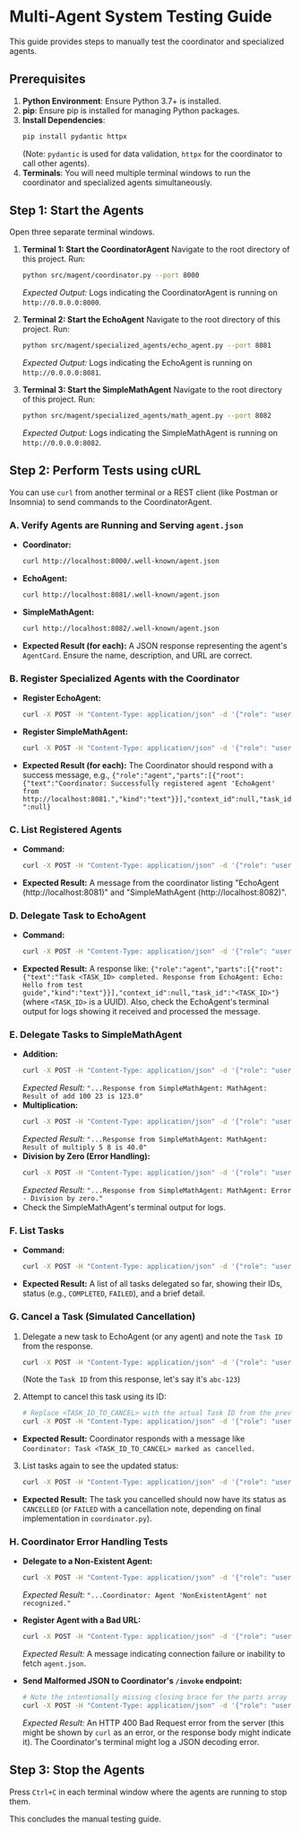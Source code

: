 # Multi-Agent System Testing Guide

This guide provides steps to manually test the coordinator and specialized agents.

## Prerequisites

1.  **Python Environment**: Ensure Python 3.7+ is installed.
2.  **pip**: Ensure pip is installed for managing Python packages.
3.  **Install Dependencies**:
    ```bash
    pip install pydantic httpx
    ```
    (Note: `pydantic` is used for data validation, `httpx` for the coordinator to call other agents).
4.  **Terminals**: You will need multiple terminal windows to run the coordinator and specialized agents simultaneously.

## Step 1: Start the Agents

Open three separate terminal windows.

1.  **Terminal 1: Start the CoordinatorAgent**
    Navigate to the root directory of this project.
    Run:
    ```bash
    python src/magent/coordinator.py --port 8000
    ```
    *Expected Output:* Logs indicating the CoordinatorAgent is running on `http://0.0.0.0:8000`.

2.  **Terminal 2: Start the EchoAgent**
    Navigate to the root directory of this project.
    Run:
    ```bash
    python src/magent/specialized_agents/echo_agent.py --port 8081
    ```
    *Expected Output:* Logs indicating the EchoAgent is running on `http://0.0.0.0:8081`.

3.  **Terminal 3: Start the SimpleMathAgent**
    Navigate to the root directory of this project.
    Run:
    ```bash
    python src/magent/specialized_agents/math_agent.py --port 8082
    ```
    *Expected Output:* Logs indicating the SimpleMathAgent is running on `http://0.0.0.0:8082`.

## Step 2: Perform Tests using cURL

You can use `curl` from another terminal or a REST client (like Postman or Insomnia) to send commands to the CoordinatorAgent.

### A. Verify Agents are Running and Serving `agent.json`

*   **Coordinator:**
    ```bash
    curl http://localhost:8000/.well-known/agent.json
    ```
*   **EchoAgent:**
    ```bash
    curl http://localhost:8081/.well-known/agent.json
    ```
*   **SimpleMathAgent:**
    ```bash
    curl http://localhost:8082/.well-known/agent.json
    ```
*   **Expected Result (for each):** A JSON response representing the agent's `AgentCard`. Ensure the name, description, and URL are correct.

### B. Register Specialized Agents with the Coordinator

*   **Register EchoAgent:**
    ```bash
    curl -X POST -H "Content-Type: application/json" -d '{"role": "user", "parts": [{"root": {"text": "REGISTER_AGENT http://localhost:8081", "kind": "text"}}]}' http://localhost:8000/invoke
    ```
*   **Register SimpleMathAgent:**
    ```bash
    curl -X POST -H "Content-Type: application/json" -d '{"role": "user", "parts": [{"root": {"text": "REGISTER_AGENT http://localhost:8082", "kind": "text"}}]}' http://localhost:8000/invoke
    ```
*   **Expected Result (for each):** The Coordinator should respond with a success message, e.g.,
    `{"role":"agent","parts":[{"root":{"text":"Coordinator: Successfully registered agent 'EchoAgent' from http://localhost:8081.","kind":"text"}}],"context_id":null,"task_id":null}`

### C. List Registered Agents

*   **Command:**
    ```bash
    curl -X POST -H "Content-Type: application/json" -d '{"role": "user", "parts": [{"root": {"text": "LIST_AGENTS", "kind": "text"}}]}' http://localhost:8000/invoke
    ```
*   **Expected Result:** A message from the coordinator listing "EchoAgent (http://localhost:8081)" and "SimpleMathAgent (http://localhost:8082)".

### D. Delegate Task to EchoAgent

*   **Command:**
    ```bash
    curl -X POST -H "Content-Type: application/json" -d '{"role": "user", "parts": [{"root": {"text": "DELEGATE EchoAgent Hello from test guide", "kind": "text"}}]}' http://localhost:8000/invoke
    ```
*   **Expected Result:** A response like:
    `{"role":"agent","parts":[{"root":{"text":"Task <TASK_ID> completed. Response from EchoAgent: Echo: Hello from test guide","kind":"text"}}],"context_id":null,"task_id":"<TASK_ID>"}`
    (where `<TASK_ID>` is a UUID).
    Also, check the EchoAgent's terminal output for logs showing it received and processed the message.

### E. Delegate Tasks to SimpleMathAgent

*   **Addition:**
    ```bash
    curl -X POST -H "Content-Type: application/json" -d '{"role": "user", "parts": [{"root": {"text": "DELEGATE SimpleMathAgent add 100 23", "kind": "text"}}]}' http://localhost:8000/invoke
    ```
    *Expected Result:* `"...Response from SimpleMathAgent: MathAgent: Result of add 100 23 is 123.0"`
*   **Multiplication:**
    ```bash
    curl -X POST -H "Content-Type: application/json" -d '{"role": "user", "parts": [{"root": {"text": "DELEGATE SimpleMathAgent multiply 5 8", "kind": "text"}}]}' http://localhost:8000/invoke
    ```
    *Expected Result:* `"...Response from SimpleMathAgent: MathAgent: Result of multiply 5 8 is 40.0"`
*   **Division by Zero (Error Handling):**
    ```bash
    curl -X POST -H "Content-Type: application/json" -d '{"role": "user", "parts": [{"root": {"text": "DELEGATE SimpleMathAgent divide 9 0", "kind": "text"}}]}' http://localhost:8000/invoke
    ```
    *Expected Result:* `"...Response from SimpleMathAgent: MathAgent: Error - Division by zero."`
*   Check the SimpleMathAgent's terminal output for logs.

### F. List Tasks

*   **Command:**
    ```bash
    curl -X POST -H "Content-Type: application/json" -d '{"role": "user", "parts": [{"root": {"text": "LIST_TASKS", "kind": "text"}}]}' http://localhost:8000/invoke
    ```
*   **Expected Result:** A list of all tasks delegated so far, showing their IDs, status (e.g., `COMPLETED`, `FAILED`), and a brief detail.

### G. Cancel a Task (Simulated Cancellation)

1.  Delegate a new task to EchoAgent (or any agent) and note the `Task ID` from the response.
    ```bash
    curl -X POST -H "Content-Type: application/json" -d '{"role": "user", "parts": [{"root": {"text": "DELEGATE EchoAgent Task to be cancelled", "kind": "text"}}]}' http://localhost:8000/invoke
    ```
    (Note the `Task ID` from this response, let's say it's `abc-123`)

2.  Attempt to cancel this task using its ID:
    ```bash
    # Replace <TASK_ID_TO_CANCEL> with the actual Task ID from the previous step
    curl -X POST -H "Content-Type: application/json" -d '{"role": "user", "parts": [{"root": {"text": "CANCEL_TASK <TASK_ID_TO_CANCEL>", "kind": "text"}}]}' http://localhost:8000/invoke
    ```
*   **Expected Result:** Coordinator responds with a message like `Coordinator: Task <TASK_ID_TO_CANCEL> marked as cancelled.`

3.  List tasks again to see the updated status:
    ```bash
    curl -X POST -H "Content-Type: application/json" -d '{"role": "user", "parts": [{"root": {"text": "LIST_TASKS", "kind": "text"}}]}' http://localhost:8000/invoke
    ```
*   **Expected Result:** The task you cancelled should now have its status as `CANCELLED` (or `FAILED` with a cancellation note, depending on final implementation in `coordinator.py`).

### H. Coordinator Error Handling Tests

*   **Delegate to a Non-Existent Agent:**
    ```bash
    curl -X POST -H "Content-Type: application/json" -d '{"role": "user", "parts": [{"root": {"text": "DELEGATE NonExistentAgent test message", "kind": "text"}}]}' http://localhost:8000/invoke
    ```
    *Expected Result:* `"...Coordinator: Agent 'NonExistentAgent' not recognized."`

*   **Register Agent with a Bad URL:**
    ```bash
    curl -X POST -H "Content-Type: application/json" -d '{"role": "user", "parts": [{"root": {"text": "REGISTER_AGENT http://thisurldoesnotexistforsure123.com:9999", "kind": "text"}}]}' http://localhost:8000/invoke
    ```
    *Expected Result:* A message indicating connection failure or inability to fetch `agent.json`.

*   **Send Malformed JSON to Coordinator's `/invoke` endpoint:**
    ```bash
    # Note the intentionally missing closing brace for the parts array
    curl -X POST -H "Content-Type: application/json" -d '{"role": "user", "parts": [{"root": {"text": "LIST_AGENTS", "kind": "text"}]' http://localhost:8000/invoke
    ```
    *Expected Result:* An HTTP 400 Bad Request error from the server (this might be shown by `curl` as an error, or the response body might indicate it). The Coordinator's terminal might log a JSON decoding error.

## Step 3: Stop the Agents

Press `Ctrl+C` in each terminal window where the agents are running to stop them.

This concludes the manual testing guide.
```

